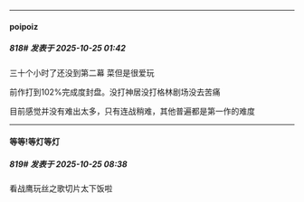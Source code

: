﻿
*****

####  poipoiz  
##### 818#       发表于 2025-10-25 01:42

三十个小时了还没到第二幕
菜但是很爱玩

前作打到102%完成度封盘。没打神居没打格林剧场没去苦痛

目前感觉并没有难出太多，只有连战稍难，其他普遍都是第一作的难度


*****

####  等等!等灯等灯  
##### 819#       发表于 2025-10-25 08:38

看战鹰玩丝之歌切片太下饭啦

